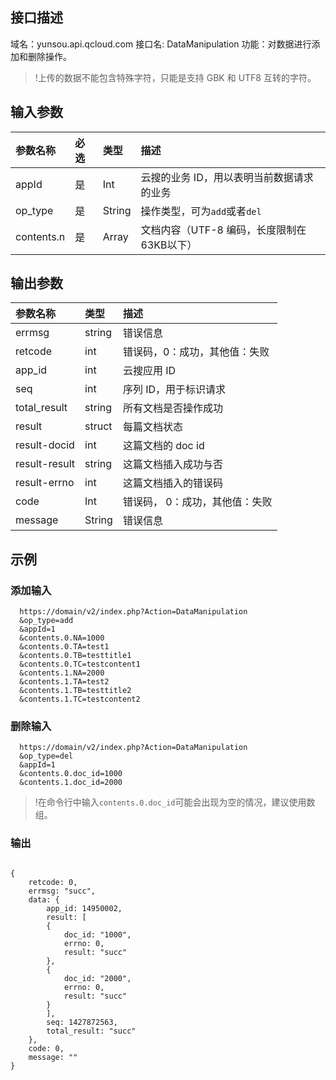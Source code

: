 ## 接口描述
域名：yunsou.api.qcloud.com
接口名: DataManipulation
功能：对数据进行添加和删除操作。
>!上传的数据不能包含特殊字符，只能是支持 GBK 和 UTF8 互转的字符。

## 输入参数

| **参数名称** | **必选** | **类型** | **描述**                                       |
|:-------------|:---------|:---------|:-----------------------------------------------|
| appId        | 是       | Int      | 云搜的业务 ID，用以表明当前数据请求的业务      |
| op_type      | 是       | String   | 操作类型，可为`add`或者`del`                   |
| contents.n   | 是       | Array    | 文档内容（UTF-8 编码，长度限制在63KB以下） |

## 输出参数
| **参数名称** | **类型** | **描述**                       |
|:-------------|:---------|:-------------------------------|
| errmsg  | 	string	 | 错误信息 | 
| retcode | 	int	 | 错误码，0：成功，其他值：失败 | 
| app_id  | 	int	 | 云搜应用 ID | 
| seq       | 	int	 | 序列 ID，用于标识请求 | 
| total_result | 	string	 | 所有文档是否操作成功 | 
| result   | 	struct	 | 每篇文档状态 | 
| result-docid | 	int	 | 这篇文档的 doc id | 
| result-result | 	string	 | 这篇文档插入成功与否 | 
| result-errno | 	int	 | 这篇文档插入的错误码 | 
| code           | Int      | 错误码， 0：成功，其他值：失败 |
| message     | String   | 错误信息                       |

## 示例
### 添加输入
```
  https://domain/v2/index.php?Action=DataManipulation
  &op_type=add
  &appId=1
  &contents.0.NA=1000
  &contents.0.TA=test1
  &contents.0.TB=testtitle1
  &contents.0.TC=testcontent1
  &contents.1.NA=2000
  &contents.1.TA=test2
  &contents.1.TB=testtitle2
  &contents.1.TC=testcontent2
```

### 删除输入
```
  https://domain/v2/index.php?Action=DataManipulation
  &op_type=del
  &appId=1
  &contents.0.doc_id=1000
  &contents.1.doc_id=2000
```
>!在命令行中输入`contents.0.doc_id`可能会出现为空的情况，建议使用数组。

### 输出
```

{
    retcode: 0,
    errmsg: "succ",
    data: {
        app_id: 14950002,
        result: [
        {
            doc_id: "1000",
            errno: 0,
            result: "succ"
        },
        {
            doc_id: "2000",
            errno: 0,
            result: "succ"
        }
        ],
        seq: 1427872563,
        total_result: "succ"
    },
    code: 0,
    message: ""
}

```
